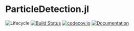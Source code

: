 # ParticleDetection.jl

![Lifecycle](https://img.shields.io/badge/lifecycle-experimental-orange.svg)<!--
![Lifecycle](https://img.shields.io/badge/lifecycle-maturing-blue.svg)
![Lifecycle](https://img.shields.io/badge/lifecycle-stable-green.svg)
![Lifecycle](https://img.shields.io/badge/lifecycle-retired-orange.svg)
![Lifecycle](https://img.shields.io/badge/lifecycle-archived-red.svg)
![Lifecycle](https://img.shields.io/badge/lifecycle-dormant-blue.svg) -->
[![Build Status](https://travis-ci.com/francescoalemanno/ParticleDetection.jl.svg?branch=master)](https://travis-ci.com/francescoalemanno/ParticleDetection.jl)
[![codecov.io](http://codecov.io/github/francescoalemanno/ParticleDetection.jl/coverage.svg?branch=master)](http://codecov.io/github/francescoalemanno/ParticleDetection.jl?branch=master)
[![Documentation](https://github.com/francescoalemanno/ParticleDetection.jl/workflows/Documentation/badge.svg)](https://francescoalemanno.github.io/ParticleDetection.jl/dev/)
